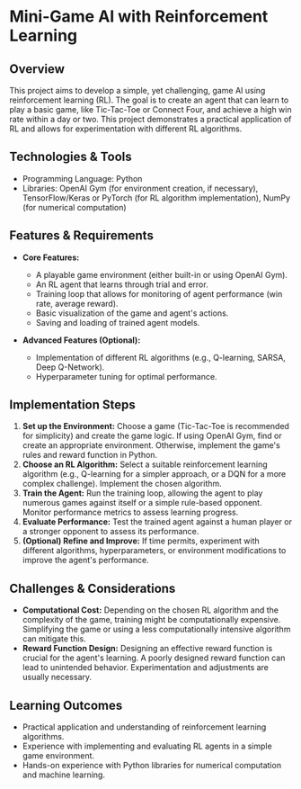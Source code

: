 # Mini-Game AI with Reinforcement Learning

## Overview
This project aims to develop a simple, yet challenging, game AI using reinforcement learning (RL). The goal is to create an agent that can learn to play a basic game, like Tic-Tac-Toe or Connect Four, and achieve a high win rate within a day or two. This project demonstrates a practical application of RL and allows for experimentation with different RL algorithms.

## Technologies & Tools
- Programming Language: Python
- Libraries: OpenAI Gym (for environment creation, if necessary), TensorFlow/Keras or PyTorch (for RL algorithm implementation), NumPy (for numerical computation)


## Features & Requirements
- **Core Features:**
    -  A playable game environment (either built-in or using OpenAI Gym).
    -  An RL agent that learns through trial and error.
    -  Training loop that allows for monitoring of agent performance (win rate, average reward).
    -  Basic visualization of the game and agent's actions.
    -  Saving and loading of trained agent models.

- **Advanced Features (Optional):**
    -  Implementation of different RL algorithms (e.g., Q-learning, SARSA, Deep Q-Network).
    -  Hyperparameter tuning for optimal performance.


## Implementation Steps
1. **Set up the Environment:** Choose a game (Tic-Tac-Toe is recommended for simplicity) and create the game logic.  If using OpenAI Gym, find or create an appropriate environment. Otherwise, implement the game's rules and reward function in Python.
2. **Choose an RL Algorithm:** Select a suitable reinforcement learning algorithm (e.g., Q-learning for a simpler approach, or a DQN for a more complex challenge).  Implement the chosen algorithm.
3. **Train the Agent:** Run the training loop, allowing the agent to play numerous games against itself or a simple rule-based opponent.  Monitor performance metrics to assess learning progress.
4. **Evaluate Performance:** Test the trained agent against a human player or a stronger opponent to assess its performance.
5. **(Optional) Refine and Improve:** If time permits, experiment with different algorithms, hyperparameters, or environment modifications to improve the agent's performance.


## Challenges & Considerations
- **Computational Cost:** Depending on the chosen RL algorithm and the complexity of the game, training might be computationally expensive.  Simplifying the game or using a less computationally intensive algorithm can mitigate this.
- **Reward Function Design:**  Designing an effective reward function is crucial for the agent's learning.  A poorly designed reward function can lead to unintended behavior. Experimentation and adjustments are usually necessary.


## Learning Outcomes
- Practical application and understanding of reinforcement learning algorithms.
- Experience with implementing and evaluating RL agents in a simple game environment.
- Hands-on experience with Python libraries for numerical computation and machine learning.

